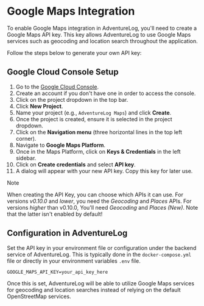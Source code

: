 # Google Maps Integration

To enable Google Maps integration in AdventureLog, you'll need to create a Google Maps API key. This key allows AdventureLog to use Google Maps services such as geocoding and location search throughout the application.

Follow the steps below to generate your own API key:

## Google Cloud Console Setup

1. Go to the [Google Cloud Console](https://console.cloud.google.com/).
2. Create an account if you don't have one in order to access the console.
3. Click on the project dropdown in the top bar.
4. Click **New Project**.
5. Name your project (e.g., `AdventureLog Maps`) and click **Create**.
6. Once the project is created, ensure it is selected in the project dropdown.
7. Click on the **Navigation menu** (three horizontal lines in the top left corner).
8. Navigate to **Google Maps Platform**.
9. Once in the Maps Platform, click on **Keys & Credentials** in the left sidebar.
10. Click on **Create credentials** and select **API key**.
11. A dialog will appear with your new API key. Copy this key for later use.

> [!Note]
> When creating the API Key, you can choose which APIs it can use.
> For versions *v0.10.0* and _lower_, you need the *Geocoding* and *Places* APIs.
> For versions _higher_ than v0.10.0, You'll need *Geocoding* and *Places (New)*.
> Note that the latter isn't enabled by default!

<!-- To prevent misuse:

1. Click the **Edit icon** next to your new API key.
2. Under **Application restrictions**, choose one:
   - Choose **Websites** as the restriction type.
   - Add the domain of the AdventureLog **backend** (e.g., `https://your-adventurelog-backend.com`). -->

## Configuration in AdventureLog

Set the API key in your environment file or configuration under the backend service of AdventureLog. This is typically done in the `docker-compose.yml` file or directly in your environment variables `.env` file.

```env
GOOGLE_MAPS_API_KEY=your_api_key_here
```

Once this is set, AdventureLog will be able to utilize Google Maps services for geocoding and location searches instead of relying on the default OpenStreetMap services.

